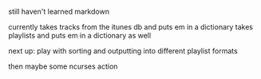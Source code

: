 still haven't learned markdown

currently takes tracks from the itunes db and puts em in a dictionary
takes playlists and puts em in a dictionary as well

next up: play with sorting and outputting into different playlist formats

then maybe some ncurses action

